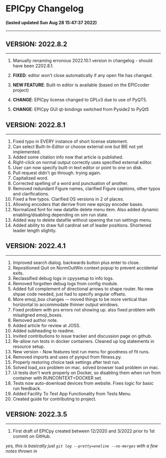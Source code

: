 
# EPICpy Changelog
#### (lasted updated Sun Aug 28 15:47:37 2022)

---


## VERSION: 2022.8.2

---
1. Manually renaming erronous 2022.10.1 version in changelog - should have been 2202.8.1.
2. **FIXED**: editor won't close automatically if any open file has changed.

3. **NEW FEATURE**: Built-in editor is available (based on the EPICcoder project)

4. **CHANGE**: EPICpy license changed to GPLv3 due to use of PyQT5.

5. **CHANGE**: EPICpy GUI qt-bindings switched from Pyside2 to PyQt5


## VERSION: 2022.8.1

---
1. Fixed typo in EVERY instance of short license statement.
2. Can select Built-In-Editor or choose external one but BIE not yet implemented.
3. Added some citation info now that article is published.
4. Right-click on normal output correctly uses specified external editor.
5. User can now specify built-in text editor or point to one on disk.
6. Pull request didn't go through. trying again.
7. Capitalized word.
8. Corrected spelling of a word and punctuation of another.
9. Removed redundant Figure names, clarified Figure captions, other typos and clarifications.
10. Fixed a few typos. Clarified OS versions in 2 of places.
11. Allowing encoders that derrive from new epicpy encoder bases.
12. Normalized font for new datafile delete menu item. Also added dynamic enabling/disabling depending on sim run state.
13. Added way to delete datafile without opening the run settings menu.
14. Added ability to draw full cardinal set of leader positions. Shortened leader length slightly.

## VERSION: 2022.4.1

---
1. Improved search dialog. backwards button plus enter to close.
2. Repositioned Quit on NormOutWin context popup to prevent accidental exits.
3. Reclassified debug logs in cpyysetup to info logs.
4. Removed forgotten debug logs from config module.
5. Added full complement of directional arrows to shape router. No new shpae code needed, just had to specify angular offsets.
6. More emoji_box changes -- moved things to be more vertical than horizontal to accommodate thinner output windows.
7. Fixed problem with prs errors not showing up. also fixed problem with misaligned emoji_boxes.
8. Removed author note.
9. Added article for review at JOSS.
10. Added subheading to readme.
11. Invited contributions to issue tracker and discussion page on github.
12. Re-allow run tests in docker containers. Cleaned up log statements in resource setup.
13. New version - Now features test run menu for goodness of fit runs.
14. Removed imports and uses of pynput from fitness.py.
15. Properly restoring choice task settings after test run.
16. Solved load_xxx problem on mac. solved browser load problem on mac.
17. Ui tests don't work properly on Docker, so disabling them when run from container with RUNCONTEXT=DOCKER set.
18. Tests now auto-download devices from website. Fixes logic for basic run feedback.
19. Added Facility To Test App Functionality from Tests Menu.
20. Created guide for contributing to project.

## VERSION: 2022.3.5

---
1. First draft of EPICpy created between 12/2020 and 3/2022 prior to 1st commit on GitHub.

_yes, this is basically just `git log --pretty=oneline --no-merges` with a few notes thrown in_
